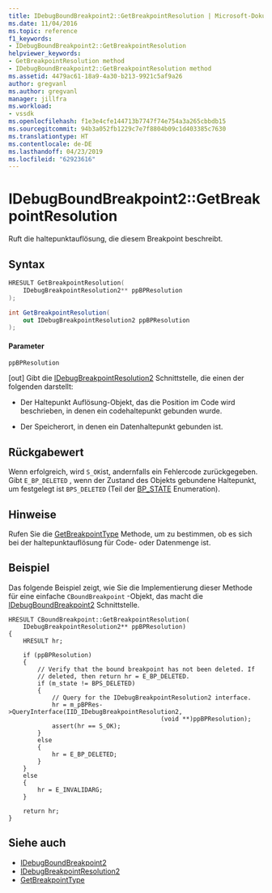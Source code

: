 ```yaml
---
title: IDebugBoundBreakpoint2::GetBreakpointResolution | Microsoft-Dokumentation
ms.date: 11/04/2016
ms.topic: reference
f1_keywords:
- IDebugBoundBreakpoint2::GetBreakpointResolution
helpviewer_keywords:
- GetBreakpointResolution method
- IDebugBoundBreakpoint2::GetBreakpointResolution method
ms.assetid: 4479ac61-18a9-4a30-b213-9921c5af9a26
author: gregvanl
ms.author: gregvanl
manager: jillfra
ms.workload:
- vssdk
ms.openlocfilehash: f1e3e4cfe144713b7747f74e754a3a265cbbdb15
ms.sourcegitcommit: 94b3a052fb1229c7e7f8804b09c1d403385c7630
ms.translationtype: HT
ms.contentlocale: de-DE
ms.lasthandoff: 04/23/2019
ms.locfileid: "62923616"
---
```

# <a name="idebugboundbreakpoint2getbreakpointresolution"></a>IDebugBoundBreakpoint2::GetBreakpointResolution
Ruft die haltepunktauflösung, die diesem Breakpoint beschreibt.

## <a name="syntax"></a>Syntax

```cpp
HRESULT GetBreakpointResolution( 
    IDebugBreakpointResolution2** ppBPResolution
);
```

```csharp
int GetBreakpointResolution( 
    out IDebugBreakpointResolution2 ppBPResolution
);
```

#### <a name="parameters"></a>Parameter
`ppBPResolution`

 [out] Gibt die [IDebugBreakpointResolution2](../../../extensibility/debugger/reference/idebugbreakpointresolution2.md) Schnittstelle, die einen der folgenden darstellt:

- Der Haltepunkt Auflösung-Objekt, das die Position im Code wird beschrieben, in denen ein codehaltepunkt gebunden wurde.

- Der Speicherort, in denen ein Datenhaltepunkt gebunden ist.

## <a name="return-value"></a>Rückgabewert
Wenn erfolgreich, wird `S_OK`ist, andernfalls ein Fehlercode zurückgegeben. Gibt `E_BP_DELETED` , wenn der Zustand des Objekts gebundene Haltepunkt, um festgelegt ist `BPS_DELETED` (Teil der [BP_STATE](../../../extensibility/debugger/reference/bp-state.md) Enumeration).

## <a name="remarks"></a>Hinweise
Rufen Sie die [GetBreakpointType](../../../extensibility/debugger/reference/idebugbreakpointresolution2-getbreakpointtype.md) Methode, um zu bestimmen, ob es sich bei der haltepunktauflösung für Code- oder Datenmenge ist.

## <a name="example"></a>Beispiel
Das folgende Beispiel zeigt, wie Sie die Implementierung dieser Methode für eine einfache `CBoundBreakpoint` -Objekt, das macht die [IDebugBoundBreakpoint2](../../../extensibility/debugger/reference/idebugboundbreakpoint2.md) Schnittstelle.

```
HRESULT CBoundBreakpoint::GetBreakpointResolution(
    IDebugBreakpointResolution2** ppBPResolution)
{
    HRESULT hr;

    if (ppBPResolution)
    {
        // Verify that the bound breakpoint has not been deleted. If
        // deleted, then return hr = E_BP_DELETED.
        if (m_state != BPS_DELETED)
        {
            // Query for the IDebugBreakpointResolution2 interface.
            hr = m_pBPRes->QueryInterface(IID_IDebugBreakpointResolution2,
                                          (void **)ppBPResolution);
            assert(hr == S_OK);
        }
        else
        {
            hr = E_BP_DELETED;
        }
    }
    else
    {
        hr = E_INVALIDARG;
    }

    return hr;
}
```

## <a name="see-also"></a>Siehe auch
- [IDebugBoundBreakpoint2](../../../extensibility/debugger/reference/idebugboundbreakpoint2.md)
- [IDebugBreakpointResolution2](../../../extensibility/debugger/reference/idebugbreakpointresolution2.md)
- [GetBreakpointType](../../../extensibility/debugger/reference/idebugbreakpointresolution2-getbreakpointtype.md)
